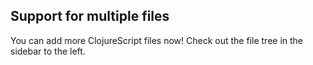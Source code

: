 ## Support for multiple files

You can add more ClojureScript files now! Check out the file tree in the 
sidebar to the left.
